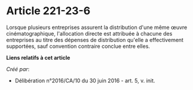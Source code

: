 # Article 221-23-6

Lorsque plusieurs entreprises assurent la distribution d'une même œuvre cinématographique, l'allocation directe est attribuée
à chacune des entreprises au titre des dépenses de distribution qu'elle a effectivement supportées, sauf convention contraire
conclue entre elles.

**Liens relatifs à cet article**

_Créé par_:

  - Délibération n°2016/CA/10 du 30 juin 2016 - art. 5, v. init.
